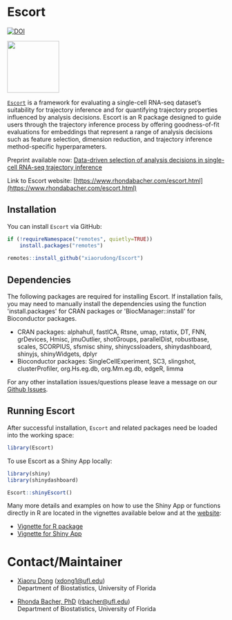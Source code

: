 # Escort
[![DOI](https://zenodo.org/badge/718898361.svg)](https://zenodo.org/doi/10.5281/zenodo.10392544)

<a href="https://www.rhondabacher.com/escort.html"><img src="https://github.com/xiaorudong/Escort/blob/main/vignettes/escort_hex_v2.png"  width = "120"></a>

[`Escort`](https://www.rhondabacher.com/escort.html) is a framework for evaluating a single-cell RNA-seq dataset’s suitability for trajectory inference and for quantifying trajectory properties influenced by analysis decisions. Escort is an R package designed to guide users through the trajectory inference process by offering goodness-of-fit evaluations for embeddings that represent a range of analysis decisions such as feature selection, dimension reduction, and trajectory inference method-specific hyperparameters.

Preprint available now: [Data-driven selection of analysis decisions in single-cell RNA-seq trajectory inference](https://www.biorxiv.org/content/10.1101/2023.12.18.572214v1.full)

Link to Escort website: [https://www.rhondabacher.com/escort.html](https://www.rhondabacher.com/escort.html)

## Installation

You can install `Escort` via GitHub:

``` r
if (!requireNamespace("remotes", quietly=TRUE))
    install.packages("remotes")
    
remotes::install_github("xiaorudong/Escort")
```

## Dependencies

The following packages are required for installing Escort. If installation fails, you may need to manually install the dependencies using the function 'install.packages' for CRAN packages or 'BiocManager::install' for Bioconductor packages.

* CRAN packages: alphahull, fastICA, Rtsne, umap, rstatix, DT, FNN, grDevices, Hmisc, jmuOutlier, shotGroups, parallelDist, robustbase, scales, SCORPIUS, sfsmisc
shiny, shinycssloaders, shinydashboard, shinyjs, shinyWidgets, dplyr
* Bioconductor packages: SingleCellExperiment, SC3, slingshot, clusterProfiler, org.Hs.eg.db, org.Mm.eg.db, edgeR, limma

    
For any other installation issues/questions please leave a message on our [Github Issues](https://github.com/xiaorudong/Escort/issues).

## Running Escort

After successful installation, `Escort` and related packages need be loaded into the working space:

``` r
library(Escort)
```

To use Escort as a Shiny App locally:

```r
library(shiny)
library(shinydashboard)

Escort::shinyEscort()
```

Many more details and examples on how to use the Shiny App or functions directly in R are located in the vignettes available below and at the [website](https://www.rhondabacher.com/escort.html):

* [Vignette for R package](https://www.rhondabacher.com/docs-escort/main_vignette.html)
* [Vignette for Shiny App](https://www.rhondabacher.com/docs-escort/shiny_vignette.html)


# Contact/Maintainer

* [Xiaoru Dong](https://xiaorudong.github.io) (xdong1@ufl.edu)  
Department of Biostatistics, University of Florida

* [Rhonda Bacher, PhD](https://www.rhondabacher.com) (rbacher@ufl.edu)  
Department of Biostatistics, University of Florida


